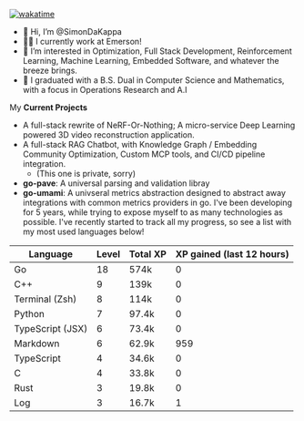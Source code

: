 
[![wakatime](https://wakatime.com/badge/user/50e6c678-94a9-4739-af51-360aeb113c51.svg)](https://wakatime.com/@50e6c678-94a9-4739-af51-360aeb113c51)

- 👋 Hi, I’m @SimonDaKappa
- 🧑‍💼 I currently work at Emerson!
- 👀 I’m interested in Optimization, Full Stack Development, Reinforcement Learning, Machine Learning, Embedded Software, and whatever the breeze brings.
- 🌱 I graduated with a B.S. Dual in Computer Science and Mathematics, with a focus in Operations Research and A.I

My **Current Projects** 
- A full-stack rewrite of NeRF-Or-Nothing; A micro-service Deep Learning powered 3D video reconstruction application.
- A full-stack RAG Chatbot, with Knowledge Graph / Embedding Community Optimization, Custom MCP tools, and CI/CD pipeline integration.
  - (This one is private, sorry)
- **go-pave**: A universal parsing and validation libray
- **go-umami**: A univseral metrics abstraction designed to abstract away integrations with common metrics providers in go.
I've been developing for 5 years, while trying to expose myself to as many technologies as possible. I've recently started to track all my progress, so see
a list with my most used languages below!

| Language | Level | Total XP | XP gained (last 12 hours) |
| --- | --- | --- | --- |
| Go | 18 | 574k | 0 |
| C++ | 9 | 139k | 0 |
| Terminal (Zsh) | 8 | 114k | 0 |
| Python | 7 | 97.4k | 0 |
| TypeScript (JSX) | 6 | 73.4k | 0 |
| Markdown | 6 | 62.9k | 959 |
| TypeScript | 4 | 34.6k | 0 |
| C | 4 | 33.8k | 0 |
| Rust | 3 | 19.8k | 0 |
| Log | 3 | 16.7k | 1 |
